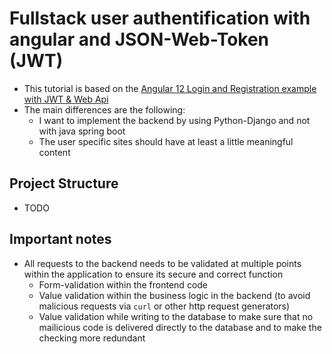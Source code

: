 # Fullstack user authentification with angular and JSON-Web-Token (JWT)
+ This tutorial is based on the [Angular 12 Login and Registration example with JWT & Web Api](https://www.bezkoder.com/angular-12-jwt-auth/)
+ The main differences are the following:
    * I want to implement the backend by using Python-Django and not with java spring boot
    * The user specific sites should have at least a little meaningful content

## Project Structure
+ TODO 

## Important notes
+ All requests to the backend needs to be validated at multiple points within the application to ensure its secure and correct function
    + Form-validation within the frontend code
    + Value validation within the business logic in the backend (to avoid malicious requests via `curl` or other http request generators)
    + Value validation while writing to the database to make sure that no mailicious code is delivered directly to the database and to make the checking more redundant